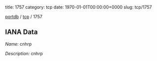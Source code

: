 title: 1757
category: tcp
date: 1970-01-01T00:00:00+0000
slug: tcp/1757

[portdb](/) / [tcp](/category/tcp.html) / 1757


## IANA Data

_Name:_ cnhrp

_Description:_ cnhrp

